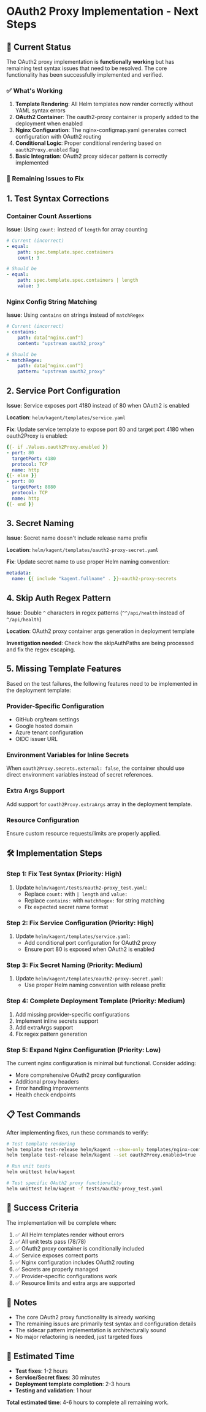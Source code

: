 # OAuth2 Proxy Implementation - Next Steps

## 🎯 Current Status

The OAuth2 proxy implementation is **functionally working** but has remaining test syntax issues that need to be resolved. The core functionality has been successfully implemented and verified.

### ✅ What's Working

1. **Template Rendering**: All Helm templates now render correctly without YAML syntax errors
2. **OAuth2 Container**: The oauth2-proxy container is properly added to the deployment when enabled
3. **Nginx Configuration**: The nginx-configmap.yaml generates correct configuration with OAuth2 routing
4. **Conditional Logic**: Proper conditional rendering based on `oauth2Proxy.enabled` flag
5. **Basic Integration**: OAuth2 proxy sidecar pattern is correctly implemented

### 🔧 Remaining Issues to Fix

## 1. Test Syntax Corrections

### Container Count Assertions
**Issue**: Using `count:` instead of `length` for array counting
```yaml
# Current (incorrect)
- equal:
    path: spec.template.spec.containers
    count: 3

# Should be
- equal:
    path: spec.template.spec.containers | length
    value: 3
```

### Nginx Config String Matching
**Issue**: Using `contains` on strings instead of `matchRegex`
```yaml
# Current (incorrect)
- contains:
    path: data["nginx.conf"]
    content: "upstream oauth2_proxy"

# Should be
- matchRegex:
    path: data["nginx.conf"]
    pattern: "upstream oauth2_proxy"
```

## 2. Service Port Configuration

**Issue**: Service exposes port 4180 instead of 80 when OAuth2 is enabled

**Location**: `helm/kagent/templates/service.yaml`

**Fix**: Update service template to expose port 80 and target port 4180 when oauth2Proxy is enabled:
```yaml
{{- if .Values.oauth2Proxy.enabled }}
- port: 80
  targetPort: 4180
  protocol: TCP
  name: http
{{- else }}
- port: 80
  targetPort: 8080
  protocol: TCP
  name: http
{{- end }}
```

## 3. Secret Naming

**Issue**: Secret name doesn't include release name prefix

**Location**: `helm/kagent/templates/oauth2-proxy-secret.yaml`

**Fix**: Update secret name to use proper Helm naming convention:
```yaml
metadata:
  name: {{ include "kagent.fullname" . }}-oauth2-proxy-secrets
```

## 4. Skip Auth Regex Pattern

**Issue**: Double `^` characters in regex patterns (`^^/api/health` instead of `^/api/health`)

**Location**: OAuth2 proxy container args generation in deployment template

**Investigation needed**: Check how the skipAuthPaths are being processed and fix the regex escaping.

## 5. Missing Template Features

Based on the test failures, the following features need to be implemented in the deployment template:

### Provider-Specific Configuration
- GitHub org/team settings
- Google hosted domain
- Azure tenant configuration
- OIDC issuer URL

### Environment Variables for Inline Secrets
When `oauth2Proxy.secrets.external: false`, the container should use direct environment variables instead of secret references.

### Extra Args Support
Add support for `oauth2Proxy.extraArgs` array in the deployment template.

### Resource Configuration
Ensure custom resource requests/limits are properly applied.

## 🛠️ Implementation Steps

### Step 1: Fix Test Syntax (Priority: High)
1. Update `helm/kagent/tests/oauth2-proxy_test.yaml`:
   - Replace `count:` with `| length` and `value:`
   - Replace `contains:` with `matchRegex:` for string matching
   - Fix expected secret name format

### Step 2: Fix Service Configuration (Priority: High)
1. Update `helm/kagent/templates/service.yaml`:
   - Add conditional port configuration for OAuth2 proxy
   - Ensure port 80 is exposed when OAuth2 is enabled

### Step 3: Fix Secret Naming (Priority: Medium)
1. Update `helm/kagent/templates/oauth2-proxy-secret.yaml`:
   - Use proper Helm naming convention with release prefix

### Step 4: Complete Deployment Template (Priority: Medium)
1. Add missing provider-specific configurations
2. Implement inline secrets support
3. Add extraArgs support
4. Fix regex pattern generation

### Step 5: Expand Nginx Configuration (Priority: Low)
The current nginx configuration is minimal but functional. Consider adding:
- More comprehensive OAuth2 proxy configuration
- Additional proxy headers
- Error handling improvements
- Health check endpoints

## 📋 Test Commands

After implementing fixes, run these commands to verify:

```bash
# Test template rendering
helm template test-release helm/kagent --show-only templates/nginx-configmap.yaml
helm template test-release helm/kagent --set oauth2Proxy.enabled=true --set oauth2Proxy.clientId=test --set oauth2Proxy.clientSecret=test --set oauth2Proxy.cookieSecret=test

# Run unit tests
helm unittest helm/kagent

# Test specific OAuth2 proxy functionality
helm unittest helm/kagent -f tests/oauth2-proxy_test.yaml
```

## 🎯 Success Criteria

The implementation will be complete when:

1. ✅ All Helm templates render without errors
2. ✅ All unit tests pass (78/78)
3. ✅ OAuth2 proxy container is conditionally included
4. ✅ Service exposes correct ports
5. ✅ Nginx configuration includes OAuth2 routing
6. ✅ Secrets are properly managed
7. ✅ Provider-specific configurations work
8. ✅ Resource limits and extra args are supported

## 📝 Notes

- The core OAuth2 proxy functionality is already working
- The remaining issues are primarily test syntax and configuration details
- The sidecar pattern implementation is architecturally sound
- No major refactoring is needed, just targeted fixes

## 🔄 Estimated Time

- **Test fixes**: 1-2 hours
- **Service/Secret fixes**: 30 minutes  
- **Deployment template completion**: 2-3 hours
- **Testing and validation**: 1 hour

**Total estimated time**: 4-6 hours to complete all remaining work. 
